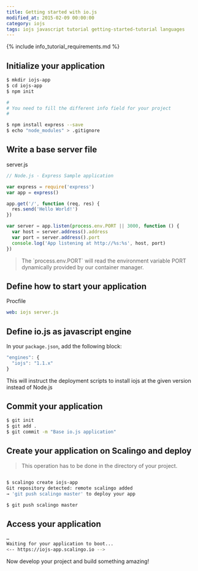 ```yaml
---
title: Getting started with io.js
modified_at: 2015-02-09 00:00:00
category: iojs
tags: iojs javascript tutorial getting-started-tutorial languages
---
```


{% include info_tutorial_requirements.md %}

## Initialize your application

```bash
$ mkdir iojs-app
$ cd iojs-app
$ npm init

#
# You need to fill the different info field for your project
#

$ npm install express --save
$ echo "node_modules" > .gitignore
```

## Write a base server file

server.js

```js
// Node.js - Express Sample application

var express = require('express')
var app = express()

app.get('/', function (req, res) {
  res.send('Hello World!')
})

var server = app.listen(process.env.PORT || 3000, function () {
  var host = server.address().address
  var port = server.address().port
  console.log('App listening at http://%s:%s', host, port)
})
```

<blockquote class="bg-info">
  The `process.env.PORT` will read the environment variable PORT dynamically provided by our container manager.
</blockquote>

## Define how to start your application

Procfile

```yaml
web: iojs server.js
```

## Define io.js as javascript engine

In your `package.json`, add the following block:

```js
"engines": {
  "iojs": "1.1.x"
}
```

This will instruct the deployment scripts to install iojs at
the given version instead of Node.js

## Commit your application

```bash
$ git init
$ git add .
$ git commit -m "Base io.js application"
```

## Create your application on Scalingo and deploy

> This operation has to be done in the directory of your project.

```bash

$ scalingo create iojs-app
Git repository detected: remote scalingo added
→ 'git push scalingo master' to deploy your app

$ git push scalingo master
```

## Access your application

```bash
…
Waiting for your application to boot...
<-- https://iojs-app.scalingo.io -->
```

Now develop your project and build something amazing!

